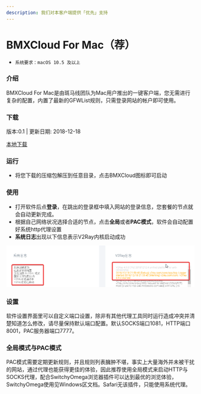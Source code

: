 ```yaml
---
description: 我们对本客户端提供「优先」支持
---
```


# BMXCloud For Mac（荐）

* `系统要求：macOS 10.5 及以上`

### 介绍

BMXCloud For Mac是由斑马线团队为Mac用户推出的一键客户端，您无需进行复杂的配置，内置了最新的GFWList规则，只需登录网站的帐户即可使用。

### 下载

版本:0.1 \| 更新日期: 2018-12-18

[本地下载](https://bmxcloud.cc/dl.php?type=d&id=3) 

### 运行

* 将您下载的压缩包解压到任意目录，点击BMXCloud图标即可启动

### 使用

* 打开软件后点**登录**，在跳出的登录框中填入网站的登录信息，您套餐的节点就会自动更新完成。
* 根据自己网络状况选择合适的节点，点击**全局**或者**PAC模式**，软件会自动配置好系统http代理设置
* **系统日志**出现以下信息表示V2Ray内核启动成功

![](../../.gitbook/assets/image%20%2814%29.png)

### 设置

软件设置界面里可以自定义端口设置，除非有其他代理工具同时运行造成冲突并清楚知道怎么修改，请尽量保持默认端口配置。默认SOCKS端口1081，HTTP端口8001，PAC服务器端口7777。

### 全局模式与PAC模式

PAC模式需要定期更新规则，并且规则列表臃肿不堪，事实上大量海外并未被干扰的网站，通过代理也能获得更佳的体验，因此推荐使用全局模式来启动HTTP与SOCKS代理，配合SwitchyOmega浏览器插件可以达到最优的浏览体验，SwitchyOmega使用见Windows区文档。Safari无该插件，只能使用系统代理。

